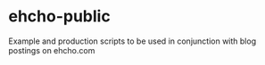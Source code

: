 # ehcho-public

Example and production scripts to be used in conjunction with blog postings on ehcho.com